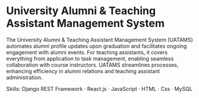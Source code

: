 <h1>University Alumni & Teaching Assistant Management System</h1>

The University Alumni & Teaching Assistant Management System (UATAMS) automates alumni profile updates upon graduation and facilitates ongoing engagement with alumni events. For teaching assistants, it covers everything from application to task management, enabling seamless collaboration with course instructors. UATAMS streamlines processes, enhancing efficiency in alumni relations and teaching assistant administration.

Skills: Django REST Framework · React.js · JavaScript · HTML · Css · MySQL
